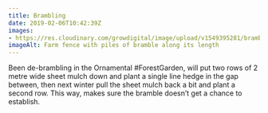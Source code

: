 ```yaml
---
title: Brambling
date: 2019-02-06T10:42:39Z
images: 
- https://res.cloudinary.com/growdigital/image/upload/v1549395281/bramblehedge-528AD594.jpg
imageAlt: Farm fence with piles of bramble along its length
---
```


Been de-brambling in the Ornamental #ForestGarden, will put two rows of 2 metre wide sheet mulch down and plant a single line hedge in the gap between, then next winter pull the sheet mulch back a bit and plant a second row. This way, makes sure the bramble doesn’t get a chance to establish.

